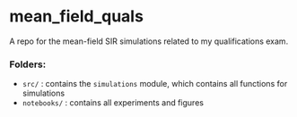 # mean_field_quals
A repo for the mean-field SIR simulations related to my qualifications exam.

### Folders:
- `src/` : contains the `simulations` module, which contains all functions for simulations
- `notebooks/` : contains all experiments and figures